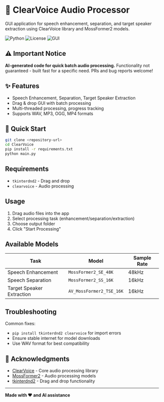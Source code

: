 # 🎵 ClearVoice Audio Processor

GUI application for speech enhancement, separation, and target speaker extraction using ClearVoice library and MossFormer2 models.

![Python](https://img.shields.io/badge/python-3.8+-blue.svg)
![License](https://img.shields.io/badge/license-Apache%202.0-green.svg)
![GUI](https://img.shields.io/badge/GUI-Tkinter-orange.svg)

## ⚠️ Important Notice

**AI-generated code for quick batch audio processing.** Functionality not guaranteed - built fast for a specific need. PRs and bug reports welcome!

## ✨ Features

- Speech Enhancement, Separation, Target Speaker Extraction
- Drag & drop GUI with batch processing
- Multi-threaded processing, progress tracking
- Supports WAV, MP3, OGG, MP4 formats

## 🚀 Quick Start

```bash
git clone <repository-url>
cd ClearVoice
pip install -r requirements.txt
python main.py
```

## Requirements

- `tkinterdnd2` - Drag and drop
- `clearvoice` - Audio processing

## Usage

1. Drag audio files into the app
2. Select processing task (enhancement/separation/extraction)
3. Choose output folder
4. Click "Start Processing"

## Available Models

| Task | Model | Sample Rate |
|------|-------|-------------|
| Speech Enhancement | `MossFormer2_SE_48K` | 48kHz |
| Speech Separation | `MossFormer2_SS_16K` | 16kHz |
| Target Speaker Extraction | `AV_MossFormer2_TSE_16K` | 16kHz |

## Troubleshooting

Common fixes:
- `pip install tkinterdnd2 clearvoice` for import errors
- Ensure stable internet for model downloads
- Use WAV format for best compatibility

## 🙏 Acknowledgments

- [ClearVoice](https://github.com/modelscope/ClearerVoice-Studio) - Core audio processing library
- [MossFormer2](https://github.com/modelscope/ClearerVoice-Studio) - Audio processing models
- [tkinterdnd2](https://github.com/pmgagne/tkinterdnd2) - Drag and drop functionality

---

**Made with ❤️ and AI assistance**

